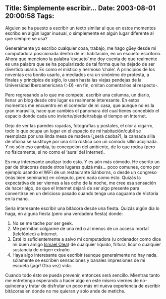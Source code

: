 Title: Simplemente escribir...
Date: 2003-08-01 20:00:58
Tags: 
---
<p>Alguien se ha puesto a escribir un texto similar al que en estos momentos escribo en algún lugar inusual, o simplemente en algún lugar diferente al que siempre se usa?

Generalmente yo escribo cualquier cosa, trabajo, me hago güey desde mi computadora posicionada dentro de mi habitación, en un escueto escritorio. Ahora que menciono la palabra &#8216;escueto&#8217; me doy cuenta de que realmente es una palabra que se ha popularizado de tal forma que ha dejado de ser divertido usarla. Es como el místico y hermoso &#8216;chale&#8217;. A principios de los noventas era bonito usarlo, a mediados era un sinónimo de protesta, a finales y principios de siglo, lo usan hasta las viejas pendejas de la Universidad Iberoamericana (:-D) -en fin, omitan comentarios al respecto-.

Pero regresando a lo que me compete, escribir una columna, un diario, llenar un blog desde otro lugar es realmente interesante. En estos momentos me encuentro en el comedor de mi casa, que aunque no es la gran maravilla, hace que cambies el panomara del cual tienes concebido el espacio donde cada uno invierte/pierde/trabaja el tiempo en Internet.

Dejo de ver las paredes rayadas, fotografías y postales, el olor a cigarro, todo lo que ocupa un lugar en el espacio de mi habitación/cubil se reemplaza por una linda mesa de madera (¿será caoba?), la cansada silla de oficina se sustituye por una silla rústica con un cómodo sillín acojinada. Y no sólo eso cambia, tu concepción del ambiente, de lo que rodea (pero no físicamente, si no como el &#8216;aura&#8217; del Internet).

Es muy interesante analizar todo esto. Y es aún más cómodo. He escrito un par de bitácoras desde otros lugares quizá más&#8230; poco comunes, como por ejemplo usando el WiFi de un restaurante Sánborns, o desde un congreso (más bien seminario) en cómputo, pero nada como ésto. Quizás la expectativa de ser viernes a las ocho de la noche, me cree esa sensación de hacer algo, de que el Internet dejará de ser algo presente para convertirse en un delicioso pasado cuando tenga una caguama de Victoria en la mano.

Sería interesante escribir una bitácora desde una fiesta. Quizás algún día lo haga, en alguna fiesta (pero una verdadera fiesta) donde:
</p>
<ol>
<li>No se me tache por ser geek.</li>
<li>Me permitan colgarme de una red o al menos de un acceso mortal (telefónico) a Internet.</li>
<li>Esté lo suficientemente a salvo mi computadora (u ordenador como dice mi buen amigo <a href="mailto:ismael@olea.org">Ismael Olea</a>) de cualquier líquido, fritura, licor o cualquier sustancia de origen extraño.</li>
<li>Haya algo interesante que escribir (aunque generalmente no hay nada, sólamente se escriben sensaciones y banales impresiones de mi escueta (¡agr! Otra vez) vida.</li>
</ol>
<p>
Cuando todo ésto se pueda prevenir, entonces será sencillo. Mientras tanto me entretengo esperando a hacer algo en este mísero viernes de no-quincena y tratar de disfrutar un poco más mi nueva experiencia de escribir bitácoras en donde no me quieran y sólo ande de metiche. </p>
